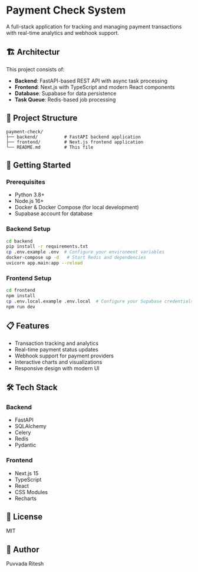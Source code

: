 # Payment Check System

A full-stack application for tracking and managing payment transactions with real-time analytics and webhook support.

## 🏗️ Architectur

This project consists of:
- **Backend**: FastAPI-based REST API with async task processing
- **Frontend**: Next.js with TypeScript and modern React components
- **Database**: Supabase for data persistence
- **Task Queue**: Redis-based job processing

## 📁 Project Structure

```
payment-check/
├── backend/          # FastAPI backend application
├── frontend/         # Next.js frontend application
└── README.md         # This file
```

## 🚀 Getting Started

### Prerequisites

- Python 3.8+
- Node.js 16+
- Docker & Docker Compose (for local development)
- Supabase account for database

### Backend Setup

```bash
cd backend
pip install -r requirements.txt
cp .env.example .env  # Configure your environment variables
docker-compose up -d   # Start Redis and dependencies
uvicorn app.main:app --reload
```

### Frontend Setup

```bash
cd frontend
npm install
cp .env.local.example .env.local  # Configure your Supabase credentials
npm run dev
```

## 📋 Features

- Transaction tracking and analytics
- Real-time payment status updates
- Webhook support for payment providers
- Interactive charts and visualizations
- Responsive design with modern UI

## 🛠️ Tech Stack

### Backend
- FastAPI
- SQLAlchemy
- Celery
- Redis
- Pydantic

### Frontend
- Next.js 15
- TypeScript
- React
- CSS Modules
- Recharts

## 📝 License

MIT

## 👤 Author

Puvvada Ritesh
